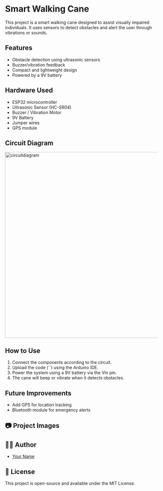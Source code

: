 # Smart Walking Cane 

This project is a smart walking cane designed to assist visually impaired individuals. It uses sensors to detect obstacles and alert the user through vibrations or sounds.

## Features

- Obstacle detection using ultrasonic sensors
- Buzzer/vibration feedback
- Compact and lightweight design
- Powered by a 9V battery

## Hardware Used

- ESP32 microcontroller
- Ultrasonic Sensor (HC-SR04)
- Buzzer / Vibration Motor
- 9V Battery
- Jumper wires
- GPS module

## Circuit Diagram

<img width="613" alt="circuitdiagram" src="https://github.com/user-attachments/assets/398ec5e4-2dcc-467d-8be2-a87f724ebaf3" />


## How to Use

1. Connect the components according to the circuit.
2. Upload the code (``) using the Arduino IDE.
3. Power the system using a 9V battery via the Vin pin.
4. The cane will beep or vibrate when it detects obstacles.

## Future Improvements

- Add GPS for location tracking
- Bluetooth module for emergency alerts

## 📷 Project Images



## 👨‍💻 Author

- [Your Name](your-github-profile-link)

## 📜 License

This project is open-source and available under the MIT License.
